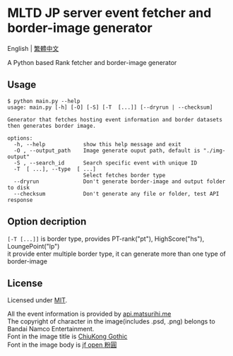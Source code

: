 # MLTD JP server event fetcher and border-image generator

English | [繁體中文](README.zh-TW.md)

A Python based Rank fetcher and border-image generator
  
## Usage

```console
$ python main.py --help
usage: main.py [-h] [-O] [-S] [-T  [...]] [--dryrun | --checksum]

Generator that fetches hosting event information and border datasets then generates border image.

options:
  -h, --help            show this help message and exit
  -O , --output_path    Image generate ouput path, default is "./img-output"
  -S , --search_id      Search specific event with unique ID
  -T  [ ...], --type  [ ...]
                        Select fetches border type
  --dryrun              Don't generate border-image and output folder to disk
  --checksum            Don't generate any file or folder, test API response
```

## Option decription

`[-T [...]]` is border type, provides PT-rank("pt"), HighScore("hs"), LoungePoint("lp")  
it provide enter multiple border type, it can generate more than one type of border-image  

## License

Licensed under [MIT](LICENSE).

All the event information is provided by [api.matsurihi.me](https://api.matsurihi.me/docs/)  
The copyright of character in the image(includes .psd, .png) belongs to Bandai Namco Entertainment.  
Font in the image title is [ChiuKong Gothic](https://github.com/ChiuMing-Neko/ChiuKongGothic)  
Font in the image body is [jf open 粉圓](https://github.com/justfont/open-huninn-font)  
